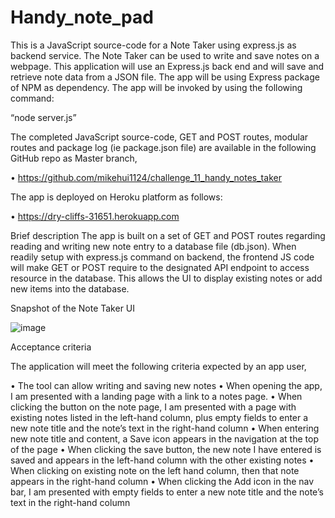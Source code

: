 # Handy_note_pad

This is a JavaScript source-code for a Note Taker using express.js as backend service. The Note Taker can be used to write and save notes on a webpage. This application will use an Express.js back end and will save and retrieve note data from a JSON file.
The app will be using Express package of NPM as dependency. The app will be invoked by using the following command:

  “node server.js”

The completed JavaScript source-code, GET and POST routes, modular routes and package log (ie package.json file) are available in the following GitHub repo as Master branch,

•	https://github.com/mikehui1124/challenge_11_handy_notes_taker

The app is deployed on Heroku platform as follows:

•	https://dry-cliffs-31651.herokuapp.com

Brief description
The app is built on a set of GET and POST routes regarding reading and writing new note entry to a database file (db.json).  When readily setup with express.js command on backend, the frontend JS code will make GET or POST require to the designated API endpoint to access resource in the database. This allows the UI to display existing notes or add new items into the database.  

Snapshot of the Note Taker UI

![image](https://user-images.githubusercontent.com/105307687/191013511-fdaf7410-a503-4e3e-9c61-8a7868f57bc2.png)


Acceptance criteria

The application will meet the following criteria expected by an app user,

•	The tool can allow writing and saving new notes
•	When opening the app, I am presented with a landing page with a link to a notes page.
•	When clicking the button on the note page, I am presented with a page with existing notes listed in the left-hand column, plus empty fields to enter a new note title and the note’s text in the right-hand column
•	When entering new note title and content, a Save icon appears in the navigation at the top of the page
•	When clicking the save button, the new note I have entered is saved and appears in the left-hand column with the other existing notes
•	When clicking on existing note on the left hand column, then that note appears in the right-hand column
•	When clicking the Add icon in the nav bar, I am presented with empty fields to enter a new note title and the note’s text in the right-hand column
